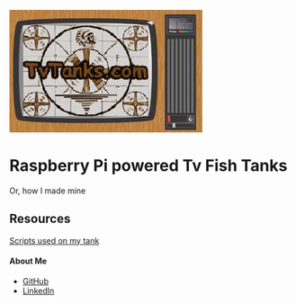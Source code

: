 ![TvTanks logo](/assets/images/tvtanktv.JPG)

# Raspberry Pi powered Tv Fish Tanks
Or, how I made mine 

## Resources 
[Scripts used on my tank](/assets/scripts)


#### About Me
* [GitHub](https://github.com/martinvicknair)
* [LinkedIn](https://linkedin.com/in/martinvicknair)
